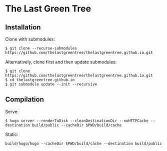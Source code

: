 # The Last Green Tree

## Installation

Clone with submodules:

```
$ git clone --recurse-submodules https://github.com/thelastgreentree/thelastgreentree.github.io.git
```

Alternatively, clone first and then update submodules:

```
$ git clone https://github.com/thelastgreentree/thelastgreentree.github.io.git
$ cd thelastgreentree.github.io
$ git submodule update --init --recursive
```

## Compilation

Serve:

```
$ hugo server --renderToDisk --cleanDestinationDir --noHTTPCache --destination build/public --cacheDir $PWD/build/cache
```

Static:

```
build/hugo/hugo --cacheDir $PWD/build/cache --destination build/public
```
